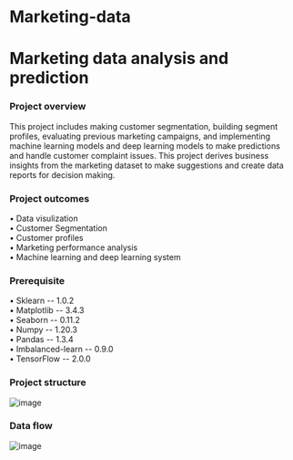 # Marketing-data
# Marketing data analysis and prediction

### Project overview
This project includes making customer segmentation, building segment profiles, evaluating previous marketing campaigns, and implementing machine learning models and deep learning models to make predictions and handle customer complaint issues. 
This project derives business insights from the marketing dataset to make suggestions and create data reports for decision making.

### Project outcomes
• Data visulization  
• Customer Segmentation  
• Customer profiles  
• Marketing performance analysis  
• Machine learning and deep learning system  

### Prerequisite
• Sklearn -- 1.0.2  
• Matplotlib -- 3.4.3  
• Seaborn -- 0.11.2  
• Numpy -- 1.20.3  
• Pandas -- 1.3.4  
• Imbalanced-learn -- 0.9.0    
• TensorFlow -- 2.0.0  

### Project structure
![image](https://user-images.githubusercontent.com/100988537/161290042-b74aa5c0-e3f5-4c8d-8743-73082a4de960.png)


### Data flow
![image](https://user-images.githubusercontent.com/100988537/161290085-ae2fc6c5-9fc9-4444-a60c-0f000753d0ad.png)
